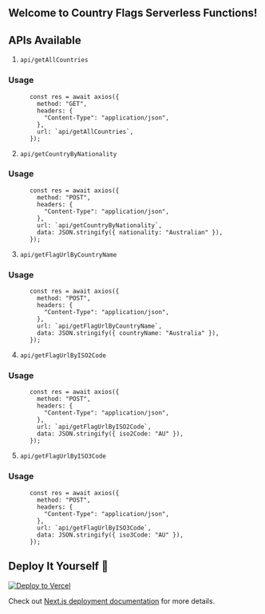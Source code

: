 ## Welcome to Country Flags Serverless Functions!

## APIs Available

1. `api/getAllCountries`

### Usage
```
      const res = await axios({
        method: "GET",
        headers: {
          "Content-Type": "application/json",
        },
        url: `api/getAllCountries`,
      });
```

2. `api/getCountryByNationality`

### Usage
```
      const res = await axios({
        method: "POST",
        headers: {
          "Content-Type": "application/json",
        },
        url: `api/getCountryByNationality`,
        data: JSON.stringify({ nationality: "Australian" }),
      });
```

3. `api/getFlagUrlByCountryName`

### Usage
```
      const res = await axios({
        method: "POST",
        headers: {
          "Content-Type": "application/json",
        },
        url: `api/getFlagUrlByCountryName`,
        data: JSON.stringify({ countryName: "Australia" }),
      });
```

4. `api/getFlagUrlByISO2Code`

### Usage
```
      const res = await axios({
        method: "POST",
        headers: {
          "Content-Type": "application/json",
        },
        url: `api/getFlagUrlByISO2Code`,
        data: JSON.stringify({ iso2Code: "AU" }),
      });
```

5. `api/getFlagUrlByISO3Code`

### Usage
```
      const res = await axios({
        method: "POST",
        headers: {
          "Content-Type": "application/json",
        },
        url: `api/getFlagUrlByISO3Code`,
        data: JSON.stringify({ iso3Code: "AU" }),
      });
```

## Deploy It Yourself 🎉

[![Deploy to Vercel](https://vercel.com/button)](https://vercel.com/import/project?template=https://github.com/timelessco/country-flags) 


Check out [Next.js deployment documentation](https://nextjs.org/docs/deployment) for more details.
